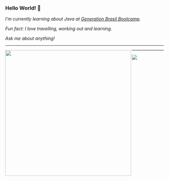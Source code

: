### Hello World! 👋


*I’m currently learning about Java at [Generation Brasil Bootcamp](https://brazil.generation.org/).*

*Fun fact: I love travelling, working out and learning.* 
 
*Ask me about anything!*
 
---


<img width="400px" align="left" src="https://github-readme-stats.vercel.app/api/top-langs/?username=yurirampazo&hide=html&layout=compact&theme=buefy" />  




---


![](https://komarev.com/ghpvc/?username=your-github-yurirampazo)


<!--
**yurirampazo/yurirampazo** is a ✨ _special_ ✨ repository because its `README.md` (this file) appears on your GitHub profile.

Here are some ideas to get you started:

- 🔭 I’m currently working on ...
- 🌱 I’m currently learning ...Java
- 👯 I’m looking to collaborate on P
- 🤔 I’m looking for help with..
- 💬 Ask me about anything!
- 📫 How to reach me: ...
- 😄 Pronouns: ...
- ⚡ Fun fact: ...
-->
